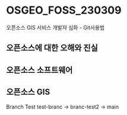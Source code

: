 # OSGEO_FOSS_230309
오픈소스 GIS 서비스 개발자 심화 - Git사용법

## 오픈소스에 대한 오해와 진실

## 오픈소스 소프트웨어

## 오픈소스 GIS

Branch Test
test-branc -> branc-test2 -> main